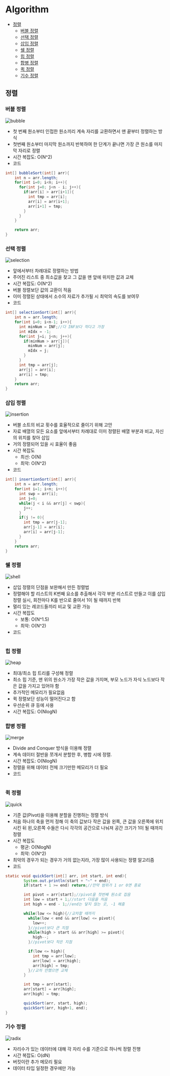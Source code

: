 # Algorithm

- [정렬](#정렬)
  + [버블 정렬](#버블-정렬)
  + [선택 정렬](#선택-정렬)
  + [삽입 정렬](#삽입-정렬)
  + [쉘 정렬](#쉘-정렬)
  + [힙 정렬](#힙-정렬)
  + [합병 정렬](#합병-정렬)
  + [퀵 정렬](#퀵-정렬)
  + [기수 정렬](#기수-정렬)

## 정렬
### 버블 정렬

![bubble](../image/algorithm_bubblesort.png)

- 첫 번째 원소부터 인접한 원소끼리 계속 자리를 교환하면서 맨 끝부터 정렬하는 방식
- 첫번째 원소부터 마지막 원소까지 반복하여 한 단계가 끝나면 가장 큰 원소를 마지막 자리로 정렬
- 시간 복잡도: O(N^2)
- 코드
~~~java
int[] bubbleSort(int[] arr){
    int n = arr.length;
    for(int i=0; i<n; i++){
      for(int j=0; j<n - i; j++){
        if(arr[i] > arr[i+1]){
          int tmp = arr[i];
          arr[i] = arr[i+1];
          arr[i+1] = tmp;
        }
      }
    }

    return arr;
}
~~~

### 선택 정렬

![selection](../image/algorithm_selectionsort.png)

- 앞에서부터 차례대로 정렬하는 방법
- 주어진 리스트 중 최소값을 찾고 그 값을 맨 앞에 위치한 값과 교체
- 시간 복잡도: O(N^2)
- 버블 정렬보단 값의 교환이 적음
- 이미 정렬된 상태에서 소수의 자료가 추가될 시 최악의 속도를 보여무
- 코드
~~~java
int[] selectionSort(int[] arr){
    int n = arr.length;
    for(int i=0; i<n-1; i++){
      int minNum = INF;//다 INF보다 작다고 가정
      int mIdx = -1;
      for(int j=i; j<n; j++){
        if(minNum > arr[j]){
          minNum = arr[j];
          mIdx = j;
        }
      }
      int tmp = arr[j];
      arr[j] = arr[i];
      arr[i] = tmp;  
    }
    return arr;
}
~~~

### 삽입 정렬

![insertion](../image/algorithm_insertionsort.png)

- 버블 소트의 비교 횟수를 효율적으로 줄이기 위해 고안
- 자료 배열의 모든 요소를 앞에서부터 차례대로 이미 정렬된 배열 부분과 비교, 자신의 위치를 찾아 삽입
- 거의 정렬되어 있을 시 효율이 좋음
- 시간 복잡도
  + 최선: O(N)
  + 최악: O(N^2)
- 코드
~~~java  
int[] insertionSort(int[] arr){
    int n = arr.length;
    for(int i=1; i<n; i++){
      int swp = arr[i];
      int j=0;
      while(j < i && arr[j] < swp){
        j++;
      }
      if(j != 0){
        int tmp = arr[j-1];
        arr[j-1] = arr[i];
        arr[i] = arr[j-1];
      }
    }
    return arr;
}
~~~

### 쉘 정렬

![shell](../image/algorithm_shellsort.png)

- 삽입 정렬의 단점을 보완해서 만든 정렬법
- 정렬해야 할 리스트의 K번째 요소를 추출해서 각각 부분 리스트르 만들고 이를 삽입 정렬 실시, 회전마다 K를 반으로 줄여서 1이 될 때까지 반복
- 멀리 있는 레코드들끼리 비교 및 교환 가능
- 시간 복잡도
  + 보통: O(N^1.5)
  + 최악: O(N^2)
- 코드
~~~java
~~~

### 힙 정렬

![heap](../image/algorithm_heapsort.png)

- 최대/최소 힙 트리를 구성해 정렬
- 최소 힙 기준, 맨 위의 원소가 가장 작은 값을 가지며, 부모 노드가 자식 노드보다 작은 값을 가지고 있어야 함
- 추가적인 메모리가 필요없음
- 퀵 정렬보단 성능이 떨어진다고 함
- 우선순위 큐 등에 사용
- 시간 복잡도: O(NlogN)

### 합병 정렬

![merge](../image/algorithm_mergesort.png)

- Divide and Conquer 방식을 이용해 정렬
- 계속 데이터 절반을 쪼개서 분할한 후, 병합 시에 정렬.
- 시간 복잡도: O(NlogN)
- 정렬을 위해 데이터 전체 크기만한 메모리가 더 필요
- 코드
~~~java
~~~

### 퀵 정렬

![quick](../image/algorithm_quicksort.png)

- 기준 값(Pivot)을 이용해 분할을 진행하는 정렬 방식
- 처음 하나의 축을 먼저 정해 이 축의 값보다 작은 값을 왼쪽, 큰 값을 오른쪽에 위치시킨 뒤 왼,오른쪽 수들은 다시 각각의 공간으로 나눠져 공간 크기가 1이 될 때까지 정렬
- 시간 복잡도
  + 평균: O(NlogN)
  + 최악: O(N^2)
- 최악의 경우가 되는 경우가 거의 없는지라, 가장 많이 사용되는 정렬 알고리즘
- 코드
~~~java
static void quickSort(int[] arr, int start, int end){
		System.out.println(start + "~" + end);
	    if(start + 1 >= end) return;//만약 범위가 1 or 0면 종료

	    int pivot = arr[start];//pivot을 첫번째 원소로 잡음
	    int low = start + 1;//start 다음을 처음
	    int high = end - 1;//end는 닿지 않는 곳, -1 해줌

	    while(low <= high){//교차할 때까지
	      while(low < end && arr[low] <= pivot){
	        low++;
	      }//pivot보다 큰 지점
	      while(high > start && arr[high] >= pivot){
	        high--;
	      }//pivot보다 작은 지점

	      if(low <= high){
	        int tmp = arr[low];
	        arr[low] = arr[high];
	        arr[high] = tmp;
	      }//교차 안했으면 교체
	    }

	    int tmp = arr[start];
	    arr[start] = arr[high];
	    arr[high] = tmp;

	    quickSort(arr, start, high);
	    quickSort(arr, high+1, end);
}
~~~

### 기수 정렬

![radix](../image/algorithm_radixsort.jpg)

- 자리수가 있는 데이터에 대해 각 자리 수를 기준으로 하나씩 정렬 진행
- 시간 복잡도: O(dN)
- 버킷이란 추가 메모리 필요
- 데이터 타입 일정한 경우에만 가능
